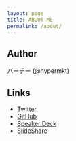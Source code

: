 ```yaml
---
layout: page
title: ABOUT ME
permalink: /about/
---
```


## Author
バーチー (@hypermkt)

## Links
* [Twitter](https://twitter.com/hypermkt)
* [GitHub](https://github.com/hypermkt)
* [Speaker Deck](https://speakerdeck.com/hypermkt)
* [SlideShare](https://www.slideshare.net/hypermkt)
